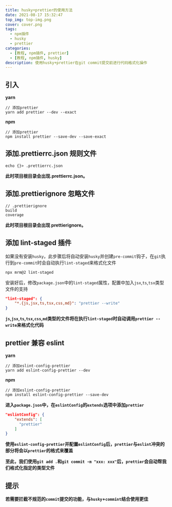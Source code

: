 ```yaml
---
title: husky+prettier的使用方法
date: 2021-08-17 15:32:47
top_img: top-img.png
cover: cover.png
tags:
  - npm插件
  - husky
  - prettier
categories:
  - [教程, npm插件, prettier]
  - [教程, npm插件, husky]
description: 使用husky+prettier在git commit提交前进行代码格式化操作
---
```


## 引入

**yarn**

```shell
// 添加prettier
yarn add prettier --dev --exact
```

**npm**

```shell
// 添加prettier
npm install prettier --save-dev --save-exact
```

## 添加.prettierrc.json 规则文件

```shell
echo {}> .prettierrc.json
```

**此时项目根目录会出现.prettierrc.json。**

## 添加.prettierignore 忽略文件

```
// .prettierignore
build
coverage
```

**此时项目根目录会出现 prettierignore。**

## 添加 lint-staged 插件

如果没有安装`husky`，此步骤后将自动安装`husky`并创建`pre-commit`钩子，在`git`执行到`pre-commit`时会自动执行`lint-staged`来格式化文件

```shell
npx mrm@2 lint-staged
```

安装好后，修改`package.json`中的`lint-staged`属性，配置中加入`jsx`,`ts`,`tsx`类型文件的支持

```json
"lint-staged": {
    "*.{js,jsx,ts,tsx,css,md}": "prettier --write"
}
```

**`js`,`jsx`,`ts`,`tsx`,`css`,`md`类型的文件将在执行`lint-staged`时自动调用`prettier --write`来格式化代码**

## prettier 兼容 eslint

**yarn**

```shell
// 添加eslint-config-prettier
yarn add eslint-config-prettier --dev
```

**npm**

```shell
// 添加eslint-config-prettier
npm install eslint-config-prettier --save-dev
```

**进入`package.json`中，在`eslintConfig`的`extends`选项中添加`prettier`**

```json
"eslintConfig": {
    "extends": [
      "prettier"
    ]
}
```

**使用`eslint-config-prettier`并配置`eslintConfig`后，`prettier`与`eslint`冲突的部分将会以`prettier`的格式来覆盖**

**至此，我们使用`git add .`和`git commit -m "xxx: xxx"`后，`prettier`会自动帮我们格式化指定的类型文件**

## 提示

**若需要拦截不规范的`commit`提交的功能，与`husky`+`commint`结合使用更佳**
